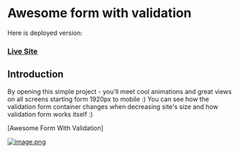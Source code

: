 # Awesome form with validation

Here is deployed version:
### [Live Site](https://awesome-form-with-validation.netlify.app/)

## Introduction

By opening this simple project - you'll meet cool animations and great views on all screens starting form 1920px to mobile :)
You can see how the validation form container changes when decreasing site's size and how validation form works itself :)

[Awesome Form With Validation]

[![image.png](https://i.postimg.cc/nr6BHfBv/image.png)](https://postimg.cc/vxtczjPB)



